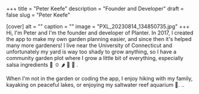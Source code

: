 +++
title = "Peter Keefe"
description = "Founder and Developer"
draft = false
slug = "Peter Keefe"

[cover]
alt = ""
caption = ""
image = "PXL_20230814_134850735.jpg"
+++
Hi, I'm Peter and I'm the founder and developer of Planter. In 2017, I created the app to make my own garden planning easier, and since then it's helped many more gardeners! I live near the University of Connecticut and unfortunately my yard is way too shady to grow anything, so I have a community garden plot where I grow a little bit of everything, especially salsa ingredients 🍅 🫑 🌶 🧅 🌮 .   

When I'm not in the garden or coding the app, I enjoy hiking with my family, kayaking on peaceful lakes, or enjoying my saltwater reef aquarium 🐠. ..
